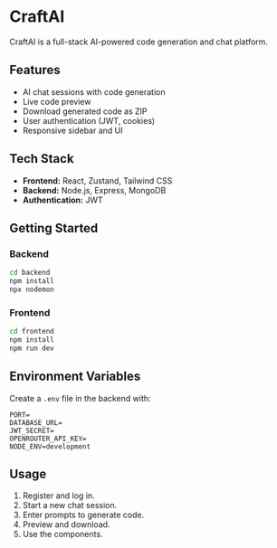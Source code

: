 # CraftAI

CraftAI is a full-stack AI-powered code generation and chat platform.

## Features

- AI chat sessions with code generation
- Live code preview
- Download generated code as ZIP
- User authentication (JWT, cookies)
- Responsive sidebar and UI

## Tech Stack

- **Frontend:** React, Zustand, Tailwind CSS
- **Backend:** Node.js, Express, MongoDB
- **Authentication:** JWT

## Getting Started

### Backend

```bash
cd backend
npm install
npx nodemon
```

### Frontend

```bash
cd frontend
npm install
npm run dev
```

## Environment Variables

Create a `.env` file in the backend with:

```
PORT=
DATABASE_URL=
JWT_SECRET=
OPENROUTER_API_KEY=
NODE_ENV=development
```

## Usage

1. Register and log in.
2. Start a new chat session.
3. Enter prompts to generate code.
4. Preview and download.
5. Use the components.
